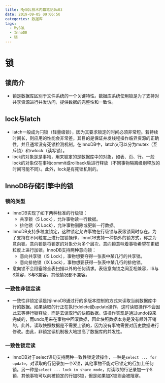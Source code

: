 ```yaml
---
title: MySQL技术内幕笔记0x03
date: 2019-09-05 09:06:50
categories: 数据库
tags:
  - MySQL
  - InnoDB
  - 锁
---
```


# 锁

## 锁简介

- 锁是数据库区别于文件系统的一个关键特性。数据库系统使用锁是为了支持对共享资源进行并发访问，提供数据的完整性和一致性。

## lock与latch

- latch一般成为闩锁（轻量级锁），因为其要求锁定的时间必须非常短。若持续时间长，则应用的性能会非常差。其目的是保证并发线程操作临界资源的正确性，并且通常没有死锁检测机制。在InnoDB中，latch又可以分为mutex（互斥锁）和rwlock（读写锁）。 
- lock的对象是是事物，用来锁定的是数据库中的对象，如表、页、行。一般lock的对象仅在事物commit或rollback后进行释放（不同事物隔离级别释放的时间可能不同）。此外，lock是有死锁机制的。

## InnoDB存储引擎中的锁

### 锁的类型

- InnoDB实现了如下两种标准的行级锁：
  - 共享锁（S Lock），允许事物读一行数据。
  - 排他锁（X Lock），允许事物删除或更新一行数据。
- InnoDB支持多粒度锁定，这种锁定允许事物在行级锁与表级锁同时存在。为了支持在不同粒度上进行加锁操作，InnoDB支持一种额外的锁方式，称之为意向锁。意向锁是将锁定的对象分为多个层次，意向锁意味着事物希望在更细粒度上进行加锁。InnoDB支持两种意向锁：
  - 意向共享锁（IS Lock），事物想要夺得一张表中某几行的共享锁。
  - 意向排他锁（IX Lock），事物想要获得一张表中某几行的排他锁。
- 意向锁不会阻塞除全表扫描以外的任何请求。表级意向锁之间互相兼容，IS与S兼容，S与S兼容，其他情况都不兼容。

### 一致性非锁定读

- 一致性非锁定读是指InnoDB通过行的多版本控制的方式来读取当前数据库中行的数据。如果读取的行正在执行delete或update操作，这时读取操作不会因此去等待行锁释放，而是去读取行的快照数据。该操作实现是通过undo段来完成的，而undo用来在事物中回滚数据，因此快照数据本身是没有额外开销的。此外，读取快照数据是不需要上锁的，因为没有事物需要对历史数据进行修改。由此，非锁定读机制极大地提高了数据库的并发性。

### 一致性锁定读

- InnoDB对于select语句支持两种一致性锁定读操作，一种是`select ... for update`，对读取的行记录加一个X锁，其他事物不能对已锁定的行加上任何锁。另一种是`select ... lock in share mode`，对读取的行记录加一个S锁，其他事物可以向被锁定的行加S锁，但是如果加X锁则会被阻塞。